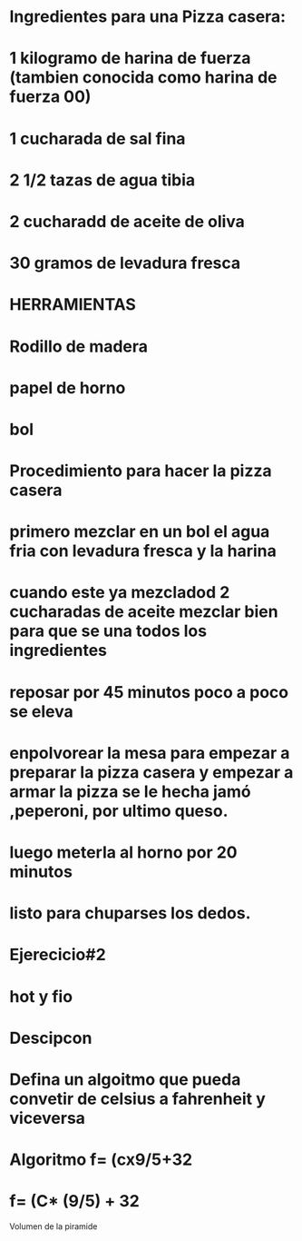 # Ingredientes para una Pizza casera:
# 1 kilogramo de harina de fuerza (tambien conocida como harina de fuerza 00)
# 1 cucharada de sal fina
# 2  1/2  tazas de agua tibia 
#  2  cucharadd de aceite de oliva
#  30 gramos de levadura fresca
#  HERRAMIENTAS 
#  Rodillo de  madera 
#  papel de horno
#   bol

#   Procedimiento  para  hacer la  pizza  casera
#  primero  mezclar en un bol el agua fria  con levadura fresca  y  la harina
#  cuando este ya mezcladod  2  cucharadas de  aceite  mezclar  bien  para que se una todos los  ingredientes
#  reposar por 45 minutos  poco  a  poco  se eleva
#  enpolvorear la mesa para empezar a preparar  la pizza  casera  y empezar a armar la  pizza se le hecha  jamó ,peperoni, por  ultimo  queso.
#   luego meterla al horno  por 20  minutos
#   listo  para  chuparses  los  dedos.



#     Ejerecicio#2
#  hot   y   fio 
#  Descipcon  
#    Defina un algoitmo que pueda convetir  de      celsius a  fahrenheit  y viceversa
#     Algoritmo   f=  (cx9/5+32
#  f=  (C* (9/5) + 32 

Volumen de la piramide
<!-- es  igual  a  1/3  .  el area de la base . Altura de la piramide. Aqui  "Ab"  es el area de  la  base  y  "h"  es  la  altura de la  piramide
